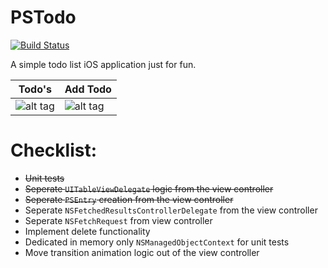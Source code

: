 PSTodo
======

[![Build Status](https://travis-ci.org/pettersamuelsen/PSTodo.svg?branch=master)](https://travis-ci.org/pettersamuelsen/PSTodo)

A simple todo list iOS application just for fun.


| Todo's        | Add Todo |
| ------------- |----------|
| ![alt tag](http://s1.postimg.org/3k19xmxzj/i_OS_Simulator_Screen_shot_Jun_30_2014_3_54_39.png)| ![alt tag](http://s1.postimg.org/6cpw3x8y7/i_OS_Simulator_Screen_shot_Jun_30_2014_3_55_01.png) |

# Checklist:
* ~~Unit tests~~
* ~~Seperate `UITableViewDelegate` logic from the view controller~~
* ~~Seperate `PSEntry` creation from the view controller~~
* Seperate `NSFetchedResultsControllerDelegate` from the view controller
* Seperate `NSFetchRequest` from view controller
* Implement delete functionality
* Dedicated in memory only `NSManagedObjectContext` for unit tests
* Move transition animation logic out of the view controller 